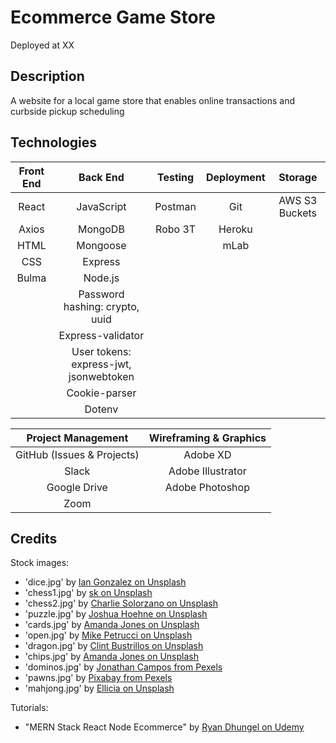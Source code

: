 # Ecommerce Game Store

Deployed at XX

## Description

A website for a local game store that enables online transactions and curbside pickup scheduling

## Technologies

| Front End |                Back End                | Testing | Deployment |    Storage     |
| :-------: | :------------------------------------: | :-----: | :--------: | :------------: |
|   React   |               JavaScript               | Postman |    Git     | AWS S3 Buckets |
|   Axios   |                MongoDB                 | Robo 3T |   Heroku   |                |
|   HTML    |                Mongoose                |         |    mLab    |                |
|    CSS    |                Express                 |         |            |                |
|   Bulma   |                Node.js                 |         |            |                |
|           |     Password hashing: crypto, uuid     |         |            |                |
|           |           Express-validator            |         |            |                |
|           | User tokens: express-jwt, jsonwebtoken |         |            |                |
|           |             Cookie-parser              |         |            |                |
|           |                 Dotenv                 |         |            |                |

|     Project Management     | Wireframing & Graphics |
| :------------------------: | :--------------------: |
| GitHub (Issues & Projects) |        Adobe XD        |
|           Slack            |   Adobe Illustrator    |
|        Google Drive        |    Adobe Photoshop     |
|            Zoom            |                        |

## Credits

Stock images:

- 'dice.jpg' by [Ian Gonzalez on Unsplash](https://unsplash.com/photos/oVXMtsMejqo)
- 'chess1.jpg' by [sk on Unsplash](https://unsplash.com/photos/CNBRg1K9QvQ)
- 'chess2.jpg' by [Charlie Solorzano on Unsplash](https://unsplash.com/photos/aeXK1IeVVoI)
- 'puzzle.jpg' by [Joshua Hoehne on Unsplash](https://unsplash.com/photos/jAomkJlKwPI)
- 'cards.jpg' by [Amanda Jones on Unsplash](https://unsplash.com/photos/P787-xixGio)
- 'open.jpg' by [Mike Petrucci on Unsplash](https://unsplash.com/photos/c9FQyqIECds)
- 'dragon.jpg' by [Clint Bustrillos on Unsplash](https://unsplash.com/photos/X-A-LJVAhzk)
- 'chips.jpg' by [Amanda Jones on Unsplash](https://unsplash.com/photos/K2PAVcngNvY)
- 'dominos.jpg' by [Jonathan Campos from Pexels](https://www.pexels.com/photo/close-up-photo-of-dominoes-4066131/)
- 'pawns.jpg' by [Pixabay from Pexels](https://www.pexels.com/photo/focus-photo-of-4-wooden-pawn-figurine-209728/)
- 'mahjong.jpg' by [Ellicia on Unsplash](https://unsplash.com/photos/rMm0dChKUaI)

Tutorials:

- "MERN Stack React Node Ecommerce" by [Ryan Dhungel on Udemy](https://www.udemy.com/course/react-node-ecommerce/)
